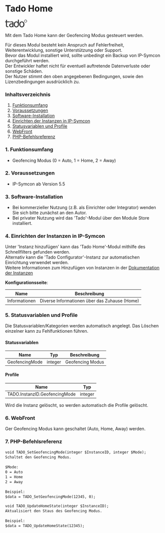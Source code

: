 # Tado Home

![Image](../imgs/tado_logo.png)  

Mit dem Tado Home kann der Geofencing Modus gesteuert werden. 

Für dieses Modul besteht kein Anspruch auf Fehlerfreiheit, Weiterentwicklung, sonstige Unterstützung oder Support.  
Bevor das Modul installiert wird, sollte unbedingt ein Backup von IP-Symcon durchgeführt werden.  
Der Entwickler haftet nicht für eventuell auftretende Datenverluste oder sonstige Schäden.  
Der Nutzer stimmt den oben angegebenen Bedingungen, sowie den Lizenzbedingungen ausdrücklich zu.  

### Inhaltsverzeichnis

1. [Funktionsumfang](#1-funktionsumfang)
2. [Voraussetzungen](#2-voraussetzungen)
3. [Software-Installation](#3-software-installation)
4. [Einrichten der Instanzen in IP-Symcon](#4-einrichten-der-instanzen-in-ip-symcon)
5. [Statusvariablen und Profile](#5-statusvariablen-und-profile)
6. [WebFront](#6-webfront)
7. [PHP-Befehlsreferenz](#7-php-befehlsreferenz)

### 1. Funktionsumfang

* Geofencing Modus (0 = Auto, 1 = Home, 2 = Away)

### 2. Voraussetzungen

- IP-Symcon ab Version 5.5

### 3. Software-Installation

* Bei kommerzieller Nutzung (z.B. als Einrichter oder Integrator) wenden Sie sich bitte zunächst an den Autor.
* Bei privater Nutzung wird das 'Tado'-Modul über den Module Store installiert.

### 4. Einrichten der Instanzen in IP-Symcon

Unter 'Instanz hinzufügen' kann das 'Tado Home'-Modul mithilfe des Schnellfilters gefunden werden.  
Alternativ kann die 'Tado Configurator'-Instanz zur automatischen Einrichtung verwendet werden.  
Weitere Informationen zum Hinzufügen von Instanzen in der [Dokumentation der Instanzen](https://www.symcon.de/service/dokumentation/konzepte/instanzen/#Instanz_hinzufügen)  

__Konfigurationsseite__:

Name            | Beschreibung
--------------- | ----------------------------------------------
Informationen   | Diverse Informationen über das Zuhause (Home)

### 5. Statusvariablen und Profile

Die Statusvariablen/Kategorien werden automatisch angelegt. Das Löschen einzelner kann zu Fehlfunktionen führen.

#### Statusvariablen

Name            | Typ       | Beschreibung
--------------- | --------- | ----------------
GeofencingMode  | integer   | Geofencing Modus

#### Profile

Name                            | Typ
------------------------------- | -------
TADO.InstanzID.GeofencingMode   | integer
  
Wird die Instanz gelöscht, so werden automatisch die Profile gelöscht.  

### 6. WebFront

Ger Geofencing Modus kann geschaltet (Auto, Home, Away) werden.

### 7. PHP-Befehlsreferenz

```text
void TADO_SetGeofencingMode(integer $InstanceID, integer $Mode);  
Schaltet den Geofencing Modus.
 
$Mode:
0 = Auto
1 = Home
2 = Away

Beispiel:
$data = TADO_SetGeofencingMode(12345, 0);
```

```text
void TADO_UpdateHomeState(integer $InstanceID);  
Aktualisiert den Staus des Geofencing Modus. 

Beispiel:
$data = TADO_UpdateHomeState(12345);
```